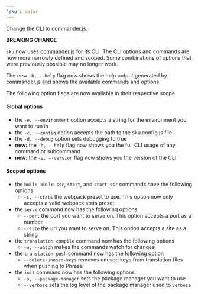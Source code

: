 ```yaml
---
'sku': major
---
```


Change the CLI to commander.js.

**BREAKING CHANGE**

`sku` now uses [commander.js](https://github.com/tj/commander.js) for its CLI. The CLI options and commands are now more narrowly defined and scoped. Some combinations of options that were previously possible may no longer work.

The new `-h, --help` flag now shows the help output generated by commander.js and shows the available commands and options.

The following option flags are now available in their respective scope

#### Global options

- the `-e, --environment` option accepts a string for the environment you want to run in
- the `-c, --config` option accepts the path to the sku.config.js file
- the `-d, --debug` option sets debugging to true
- __new:__ the `-h, --help` flag now shows you the full CLI usage of any command or subcommand
- __new:__ the `-v, --version` flag now shows you the version of the CLI

#### Scoped options

- the `build`, `build-ssr`, `start`, and `start-ssr` commands have the following options
  - `-s, --stats` the webpack preset to use. This option now only accepts a valid webpack stats preset
- the `serve` command now has the following options
  - `--port` the port you want to serve on. This option accepts a port as a number
  - `--site` the url you want to serve on. This option accepts a site as a string
- the `translation compile` command now has the following options
  - `-w, --watch` makes the commands watch for changes
- the `translation push` command now has the following option
  - `--delete-unused-keys` removes unused keys from translation files when pushing to Phrase
- the `init` command now has the following options
  - `-p, --package-manager` sets the package manager you want to use
  - `--verbose` sets the log level of the package manager used to `verbose`
